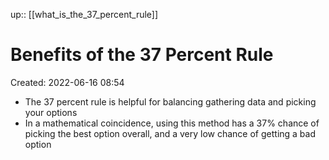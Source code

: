 up:: [[what_is_the_37_percent_rule]]

# Benefits of the 37 Percent Rule

Created: 2022-06-16 08:54

- The 37 percent rule is helpful for balancing gathering data and picking your options
- In a mathematical coincidence, using this method has a 37% chance of picking the best option overall, and a very low chance of getting a bad option
